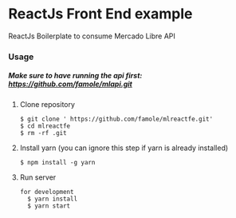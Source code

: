 # ReactJs Front End example
ReactJs Boilerplate to consume Mercado Libre API

### Usage

##### Make sure to have running the api first: https://github.com/famole/mlapi.git

1. Clone repository
    ```
    $ git clone ' https://github.com/famole/mlreactfe.git'
    $ cd mlreactfe
    $ rm -rf .git
    ```

2. Install yarn (you can ignore this step if yarn is already installed)
    ```
    $ npm install -g yarn
    ```
    
3. Run server
    ```
    for development
      $ yarn install
      $ yarn start
    ```

